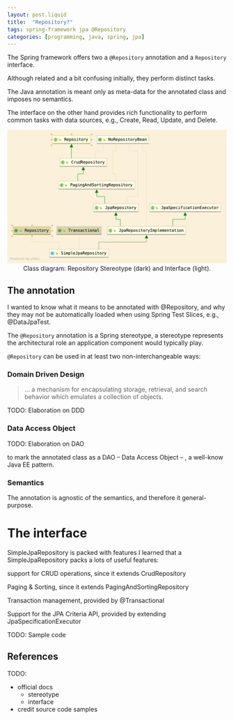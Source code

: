```yaml
---
layout: post.liquid
title:  "Repository?"
tags: spring-framework jpa @Repository
categories: [programming, java, spring, jpa]
---
```

The Spring framework offers two a `@Repository` annotation and a `Repository` interface.

Although related and a bit confusing initially, they perform distinct tasks.

The Java annotation is meant only as meta-data for the annotated class and imposes
no semantics.

The interface on the other hand provides rich functionality to perform
common tasks with data sources, e.g., Create, Read, Update, and Delete.

<div style="text-align: center">
    <img src="/assets/images/SimpleJpaRepository.png">
    <figcaption>
        Class diagram: Repository Stereotype (dark) and Interface (light).
    </figcaption>
</div>

## The annotation

I wanted to know what it means to be annotated with @Repository,
and why they may not be automatically loaded when using
Spring Test Slices, e.g., @DataJpaTest.

The `@Repository` annotation is a Spring stereotype, a stereotype represents the
architectural role an application component would typically play.

`@Repository` can be used in at least two non-interchangeable ways:

### Domain Driven Design

> ... a mechanism for encapsulating storage, retrieval, and search behavior
> which emulates a collection of objects.

TODO: Elaboration on DDD

### Data Access Object

TODO: Elaboration on DAO

to mark the annotated class as a DAO – Data Access Object – ,
a well-know Java EE pattern.

### Semantics

The annotation is agnostic of the semantics, and therefore it general-purpose.

# The interface

SimpleJpaRepository is packed with features
I learned that a SimpleJpaRepository packs a lots of useful features:

support for CRUD operations, since it extends CrudRepository

Paging & Sorting, since it extends PagingAndSortingRepository

Transaction management, provided by @Transactional

Support for the JPA Criteria API, provided by extending JpaSpecificationExecutor

TODO: Sample code

## References

TODO:

- official docs
    - stereotype
    - interface
- credit source code samples

